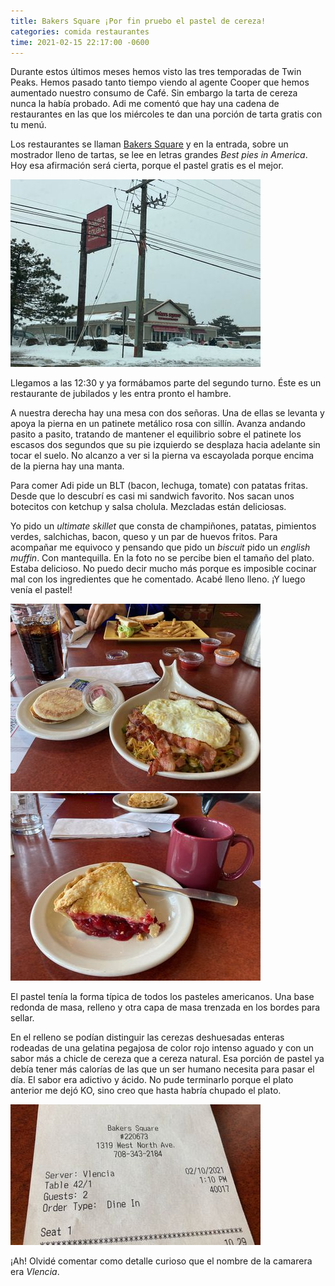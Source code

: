 ```yaml
---
title: Bakers Square ¡Por fin pruebo el pastel de cereza!
categories: comida restaurantes
time: 2021-02-15 22:17:00 -0600
---
```


Durante estos últimos meses hemos visto las tres temporadas de Twin Peaks. Hemos pasado tanto tiempo viendo al agente Cooper que hemos aumentado nuestro consumo de Café. Sin embargo la tarta de cereza nunca la había probado. Adi me comentó que hay una cadena de restaurantes en las que los miércoles te dan una porción de tarta gratis con tu menú.

Los restaurantes se llaman [Bakers Square][bakers-square] y en la entrada, sobre un mostrador lleno de tartas, se lee en letras grandes _Best pies in America_. Hoy esa afirmación será cierta, porque el pastel gratis es el mejor.

[![El restaurante por fuera](/assets/img/bakers-square-1-small.jpeg)][bakers-square-1]

Llegamos a las 12:30 y ya formábamos parte del segundo turno. Éste es un restaurante de jubilados y les entra pronto el hambre.

A nuestra derecha hay una mesa con dos señoras. Una de ellas se levanta y apoya la pierna en un patinete metálico rosa con sillín. Avanza andando pasito a pasito, tratando de mantener el equilibrio sobre el patinete los escasos dos segundos que su pie izquierdo se desplaza hacia adelante sin tocar el suelo. No alcanzo a ver si la pierna va escayolada porque encima de la pierna hay una manta.

Para comer Adi pide un BLT (bacon, lechuga, tomate) con patatas fritas. Desde que lo descubrí es casi mi sandwich favorito. Nos sacan unos botecitos con ketchup y salsa cholula. Mezcladas están deliciosas.

Yo pido un _ultimate skillet_ que consta de champiñones, patatas, pimientos verdes, salchichas, bacon, queso y un par de huevos fritos. Para acompañar me equivoco y pensando que pido un _biscuit_ pido un _english muffin_. Con mantequilla. En la foto no se percibe bien el tamaño del plato. Estaba delicioso. No puedo decir mucho más porque es imposible cocinar mal con los ingredientes que he comentado. Acabé lleno lleno. ¡Y luego venía el pastel!

[![ultimate skillet](/assets/img/bakers-square-2-small.jpeg)][bakers-square-2]
[![pastel de cereza](/assets/img/bakers-square-3-small.jpeg)][bakers-square-3]

El pastel tenía la forma típica de todos los pasteles americanos. Una base redonda de masa, relleno y otra capa de masa trenzada en los bordes para sellar.

En el relleno se podían distinguir las cerezas deshuesadas enteras rodeadas de una gelatina pegajosa de color rojo intenso aguado y con un sabor más a chicle de cereza que a cereza natural. Esa porción de pastel ya debía tener más calorías de las que un ser humano necesita para pasar el día. El sabor era adictivo y ácido. No pude terminarlo porque el plato anterior me dejó KO, sino creo que hasta habría chupado el plato.

[![foto ticket](/assets/img/bakers-square-4-small.jpeg)][bakers-square-4]

¡Ah! Olvidé comentar como detalle curioso que el nombre de la camarera era _Vlencia_.

[bakers-square]: http://bakerssquare.com
[bakers-square-1]: /assets/img/bakers-square-1.jpeg
[bakers-square-2]: /assets/img/bakers-square-2.jpeg
[bakers-square-3]: /assets/img/bakers-square-3.jpeg
[bakers-square-4]: /assets/img/bakers-square-4.jpeg
